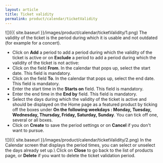 ```yaml
---
layout: article
title: Ticket validity
permalink: product/calendar/ticketValidity
---
```

![]({{ site.baseurl }}/images/product/calendar/ticketValidity/1.png)
The validity of the ticket is the period during which it is usable and not outdated (for example for a concert). 

* Click on **Add** a period to add a period during which the validity of the ticket is active or on **Exclude** a period to add a period during which the validity of the ticket is not active:
* Click on the field **From**. In the calendar that pops up, select the start date. This field is mandatory.
* Click on the field **To**. In the calendar that pops up, select the end date. This field is mandatory.
* Enter the start time in the **Starts on** field. This field is mandatory.
* Enter the end time in the **End by** field. This field is mandatory.
* Select the days during which the validity of the ticket is active and should be displayed on the Home page as a featured product by ticking off the boxes under **On the following weekdays : Monday, Tuesday, Wednesday, Thursday, Friday, Saturday, Sunday**. You can tick off one, several or all boxes.
* Click on **Create** to save the period settings or on **Cancel** if you don't want to pursue.

![]({{ site.baseurl }}/images/product/calendar/ticketValidity/2.png)
In the Calendar screen that displays the period times, you can select or unselect the days already set up.\\
Click on **Close** to go back to the list of products page, or **Delete** if you want to delete the ticket validation period.
